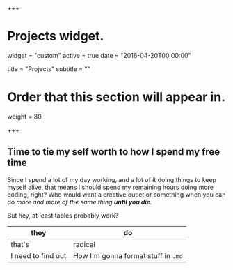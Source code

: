 +++
# Projects widget.
widget = "custom"
active = true
date = "2016-04-20T00:00:00"

title = "Projects"
subtitle = ""

# Order that this section will appear in.
weight = 80

+++

## Time to tie my self worth to how I spend my free time
Since I spend a lot of my day working, and a lot of it doing things to keep myself alive, that means I should spend my remaining hours doing more coding, right? Who would want a creative outlet or something when you can do _more and more of the same thing **until you die**._

But hey, at least tables probably work?

| they | do |
| --- | --- |
| that's | radical |
| I need to find out | How I'm gonna format stuff in `.md` |
